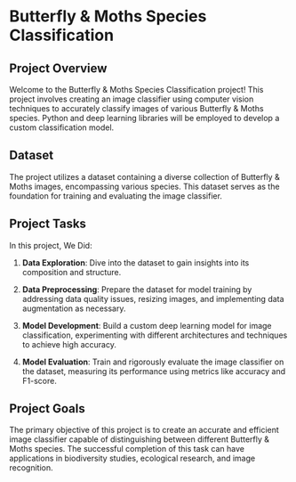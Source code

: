 # Butterfly & Moths Species Classification

## Project Overview

Welcome to the Butterfly & Moths Species Classification project! This project involves creating an image classifier using computer vision techniques to accurately classify images of various Butterfly & Moths species. Python and deep learning libraries will be employed to develop a custom classification model.

## Dataset

The project utilizes a dataset containing a diverse collection of Butterfly & Moths images, encompassing various species. This dataset serves as the foundation for training and evaluating the image classifier.

## Project Tasks

In this project, We Did:

1. **Data Exploration**: Dive into the dataset to gain insights into its composition and structure.

2. **Data Preprocessing**: Prepare the dataset for model training by addressing data quality issues, resizing images, and implementing data augmentation as necessary.

3. **Model Development**: Build a custom deep learning model for image classification, experimenting with different architectures and techniques to achieve high accuracy.

4. **Model Evaluation**: Train and rigorously evaluate the image classifier on the dataset, measuring its performance using metrics like accuracy and F1-score.

## Project Goals

The primary objective of this project is to create an accurate and efficient image classifier capable of distinguishing between different Butterfly & Moths species. The successful completion of this task can have applications in biodiversity studies, ecological research, and image recognition.
